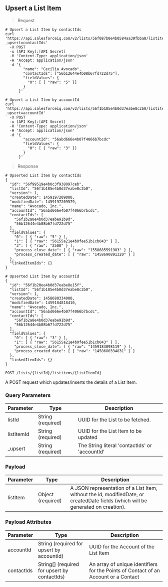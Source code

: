 ## Upsert a List Item

> Request

```shell
# Upsert a List Item by contactIds
curl 'https://api.salesforceiq.com/v2/lists/56f087b0e4b0584aa39fbba8/listitems?_upsert=contactIds'
  -X POST
  -u [API Key]:[API Secret]
  -H 'Content-Type: application/json'
  -H 'Accept: application/json'
  -d '{
        "name": "Cecilia Avocado",
        "contactIds": ["56b12644e4b08b67fd722d75"],
        "fieldValues": {
          "0": [ { "raw": "5" }]
        }
      }'

# Upsert a List Item by accountId
curl 'https://api.salesforceiq.com/v2/lists/56f1b185e4b0d37eabe8c2b0/listitems?_upsert=accountId'
  -X POST
  -u [API Key]:[API Secret]
  -H 'Content-Type: application/json'
  -H 'Accept: application/json'
  -d '{
        "accountId": "56abd666e4b07f4066b7bcdc"
        "fieldValues": {
          "0": [ { "raw": "3" }]
        }
      }'  
```

> Response

```shell
# Upserted List Item by contactIds
{
  "id": "56f99519e4b0c3f938097ceb",
  "listId": "56f1b185e4b0d37eabe8c2b0",
  "version": 1,
  "createdDate": 1459197209000,
  "modifiedDate": 1459197209579,
  "name": "Avocado, Inc.",
  "accountId": "56abd666e4b07f4066b7bcdc",
  "contactIds": [
    "56f1b2a8e4b0d37eabe91b9d",
    "56b12644e4b08b67fd722d75"
  ],
  "fieldValues": {
    "0": [ { "raw": "5" } ],
    "1": [ { "raw": "56155a21e4b0fee51b1cb043" } ],
    "3": [ { "raw": "2500" } ],
    "process_close_date": [ { "raw": "1558685591983" } ],
    "process_created_date": [ { "raw": "1458690891320" } ]
  },
  "linkedItemIds": {}
}

# Upserted List Item by accountId
{
  "id": "56f1b20ee4b0d37eabe8e15f",
  "listId": "56f1b185e4b0d37eabe8c2b0",
  "version": 1,
  "createdDate": 1458680334000,
  "modifiedDate": 1459184818410,
  "name": "Avocado, Inc.",
  "accountId": "56abd666e4b07f4066b7bcdc",
  "contactIds": [
    "56f1b2a8e4b0d37eabe91b9d",
    "56b12644e4b08b67fd722d75"
  ],
  "fieldValues": {
    "0": [ { "raw": "3" } ],
    "1": [ { "raw": "56155a21e4b0fee51b1cb043" } ],
    "process_close_date": [ { "raw": "1459183098119" } ],
    "process_created_date": [ { "raw": "1458680334831" } ]
  },
  "linkedItemIds": {}
}
```
`POST /lists/{listId}/listitems/{listItemId}`

A POST request which updates/inserts the details of a List Item.

### Query Parameters
Parameter | Type | Description
--------- | ------- | -----------
listId | String (required) | UUID for the List to be fetched.
listItemId | String (required) | UUID for the List Item to be updated
_upsert | String (required) | The String literal 'contactIds' or 'accountId'

### Payload
Parameter | Type | Description
--------- | ------- | -----------
listItem | Object (required) | A JSON representation of a List Item, without the id, modifiedDate, or createdDate fields (which will be generated on creation).

### Payload Attributes
Parameter | Type | Description
--------- | ------- | -----------
accountId | String (required for upsert by accountId) | UUID for the Account of the List Item
contactIds | String\[\] (required for upsert by contactIds) | An array of unique identifiers for the Points of Contact of an Account or a Contact